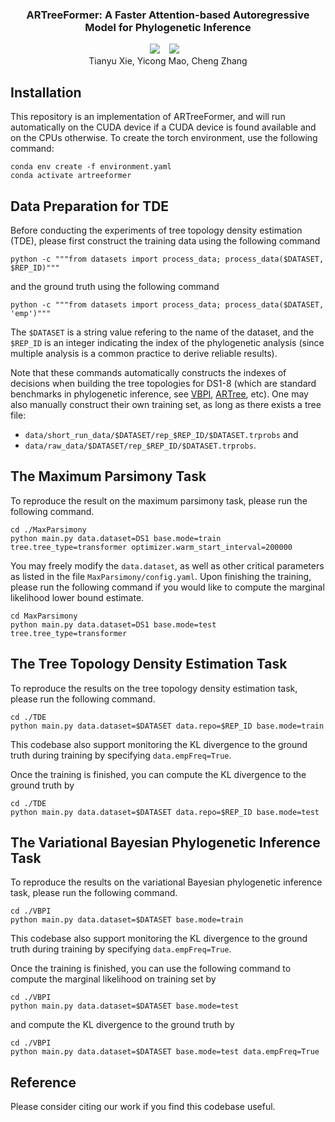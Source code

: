 ### <div align="center"> ARTreeFormer: A Faster Attention-based Autoregressive Model for Phylogenetic Inference <div> 

<div align="center">
  <a href="https://arxiv.org"><img src="https://img.shields.io/static/v1?label=Paper&message=arXiv&color=red&logo=arxiv"></a> &ensp;
  <img src="https://img.shields.io/badge/License-MIT-yellow.svg"></a> &ensp;
</div>

<div align="center">
Tianyu Xie, Yicong Mao, Cheng Zhang
</div>

## Installation

This repository is an implementation of ARTreeFormer, and will run automatically on the CUDA device if a CUDA device is found available and on the CPUs otherwise. To create the torch environment, use the following command:
```
conda env create -f environment.yaml
conda activate artreeformer
```

## Data Preparation for TDE
Before conducting the experiments of tree topology density estimation (TDE), please first construct the training data using the following command
```
python -c """from datasets import process_data; process_data($DATASET, $REP_ID)"""
```
and the ground truth using the following command
```
python -c """from datasets import process_data; process_data($DATASET, 'emp')"""
```
The ```$DATASET``` is a string value refering to the name of the dataset, and the ```$REP_ID``` is an integer indicating the index of the phylogenetic analysis (since multiple analysis is a common practice to derive reliable results).

Note that these commands automatically constructs the indexes of decisions when building the tree topologies for DS1-8 (which are standard benchmarks in phylogenetic inference, see [VBPI](https://github.com/zcrabbit/vbpi), [ARTree](https://github.com/tyuxie/ARTree), etc).
One may also manually construct their own training set, as long as there exists a tree file:
- ```data/short_run_data/$DATASET/rep_$REP_ID/$DATASET.trprobs``` and 
- ```data/raw_data/$DATASET/rep_$REP_ID/$DATASET.trprobs```.

## The Maximum Parsimony Task
To reproduce the result on the maximum parsimony task, please run the following command.
```
cd ./MaxParsimony
python main.py data.dataset=DS1 base.mode=train tree.tree_type=transformer optimizer.warm_start_interval=200000
```
You may freely modify the ```data.dataset```, as well as other critical parameters as listed in the file  ```MaxParsimony/config.yaml```.
Upon finishing the training, please run the following command if you would like to compute the marginal likelihood lower bound estimate.
```
cd MaxParsimony
python main.py data.dataset=DS1 base.mode=test tree.tree_type=transformer
```


## The Tree Topology Density Estimation Task
To reproduce the results on the tree topology density estimation task, please run the following command.
```
cd ./TDE
python main.py data.dataset=$DATASET data.repo=$REP_ID base.mode=train
```
This codebase also support monitoring the KL divergence to the ground truth during training by specifying ```data.empFreq=True```.

Once the training is finished, you can compute the KL divergence to the ground truth by
```
cd ./TDE
python main.py data.dataset=$DATASET data.repo=$REP_ID base.mode=test
```


## The Variational Bayesian Phylogenetic Inference Task
To reproduce the results on the variational Bayesian phylogenetic inference task, please run the following command.
```
cd ./VBPI
python main.py data.dataset=$DATASET base.mode=train
```
This codebase also support monitoring the KL divergence to the ground truth during training by specifying ```data.empFreq=True```.

Once the training is finished, you can use the following command to compute the marginal likelihood on training set by
```
cd ./VBPI
python main.py data.dataset=$DATASET base.mode=test
```
and compute the KL divergence to the ground truth by
```
cd ./VBPI
python main.py data.dataset=$DATASET base.mode=test data.empFreq=True
```

## Reference
Please consider citing our work if you find this codebase useful.